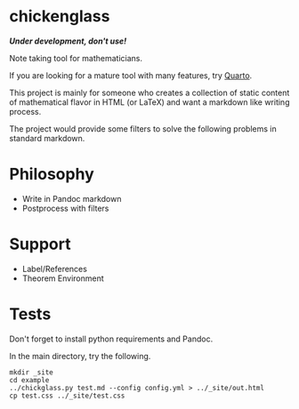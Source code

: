 # chickenglass

***Under development, don't use!***

Note taking tool for mathematicians.

If you are looking for a mature tool with many features, try [Quarto](https://quarto.org/).

This project is mainly for someone who creates a collection of static content of mathematical flavor in HTML (or LaTeX) and want a markdown like writing process.

The project would provide some filters to solve the following problems in standard markdown.

# Philosophy
 - Write in Pandoc markdown
 - Postprocess with filters

# Support
 - Label/References
 - Theorem Environment

# Tests

Don't forget to install python requirements and Pandoc.

In the main directory, try the following.
```
mkdir _site
cd example
../chickglass.py test.md --config config.yml > ../_site/out.html
cp test.css ../_site/test.css
```